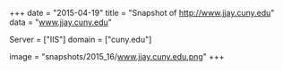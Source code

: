 
+++
date = "2015-04-19"
title = "Snapshot of http://www.jjay.cuny.edu"
data = "www.jjay.cuny.edu"

Server = ["IIS"]
domain = ["cuny.edu"]

  image = "snapshots/2015_16/www.jjay.cuny.edu.png"
+++
#
